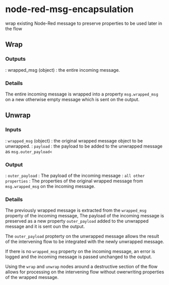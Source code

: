 # node-red-msg-encapsulation
wrap existing Node-Red message to preserve properties to be used later in the flow

## Wrap

### Outputs

: wrapped_msg (object) :  the entire incoming message.

### Details</h3>
 
The entire incoming message is wrapped into a property `msg.wrapped_msg` on a new otherwise empty message which is sent on the output.

## Unwrap

### Inputs

: `wrapped_msg` (object)   :  the original wrapped message object to be unwrapped. 
: `payload` :  the payload to be added to the unwrapped message as `msg.outer_payload<`

### Output

: `outer_payload` :  The payload of the incoming message
: `all other properties`   :  The properties of the original wrapped message from `msg.wrapped_msg` on the incoming message.

### Details

The previously wrapped message is extracted from the `wrapped_msg` property of the incoming message, 
The payload of the incoming message is preserved as a new property `outer_payload` added to the unwrapped message and it is sent oun the output.

The `outer_payload` propterty on the unwrapped message allows the result of the intervening flow to be integrated with the newly unwrapped message.

If there is no `wrapped_msg` property on the incoming message, an error is logged and the incoming message is passed unchanged to the output.

Using the `wrap` and `unwrap` nodes around a destructive section of the flow allows for processing on the intervening flow without owerwriting properties of the wrapped message.

